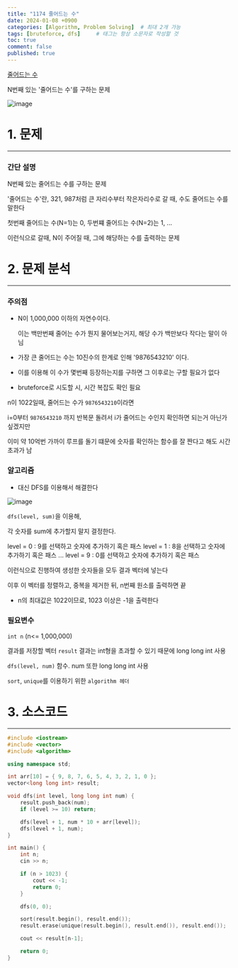 ```yaml
---
title: "1174 줄어드는 수"
date: 2024-01-08 +0900
categories: [Algorithm, Problem Solving]  # 최대 2개 가능
tags: [bruteforce, dfs]     # 태그는 항상 소문자로 작성할 것
toc: true
comment: false
published: true
---
```


[줄어드는 수](https://www.acmicpc.net/problem/1174)

N번째 있는 '줄어드는 수'를 구하는 문제

![image](https://github.com/jinhg0214/jinhg0214.github.io/assets/70011316/dfea294d-c802-4948-be07-293490caf8f5)


# 1. 문제
---
### 간단 설명

N번째 있는 줄어드는 수를 구하는 문제

'줄어드는 수'란, 321, 987처럼 큰 자리수부터 작은자리수로 갈 때, 수도 줄어드는 수를 말한다

첫번째 줄어드는 수(N=1)는 0, 두번쨰 줄어드는 수(N=2)는 1, ...

이런식으로 갈때, N이 주어질 때, 그에 해당하는 수를 출력하는 문제

# 2. 문제 분석
---
### 주의점
- N이 1,000,000 이하의 자연수이다. 

   이는 백만번째 줄어는 수가 뭔지 물어보는거지, 해당 수가 백만보다 작다는 말이 아님

- 가장 큰 줄어드는 수는 10진수의 한계로 인해 '9876543210' 이다.

- 이를 이용해 이 수가 몇번째 등장하는지를 구하면 그 이후로는 구할 필요가 없다

- bruteforce로 시도할 시, 시간 복잡도 확인 필요

n이 1022일때, 줄어드는 수가 `9876543210`이라면

i=0부터 `9876543210` 까지 반복문 돌려서 i가 줄어드는 수인지 확인하면 되는거 아닌가 싶겠지만

이미 약 10억번 가까이 루프를 돌기 떄문에 숫자를 확인하는 함수를 잘 짠다고 해도 시간초과가 남

### 알고리즘
- 대신 DFS를 이용해서 해결한다

![image](https://github.com/jinhg0214/jinhg0214.github.io/assets/70011316/67ab5382-7beb-40d4-95fe-d7e8acf26e59)

`dfs(level, sum)`을 이용해, 

각 숫자를 sum에 추가할지 말지 결정한다.

level = 0 : 9를 선택하고 숫자에 추가하기 혹은 패스
level = 1 : 8을 선택하고 숫자에 추가하기 혹은 패스
... 
level = 9 : 0를 선택하고 숫자에 추가하기 혹은 패스

이런식으로 진행하여 생성한 숫자들을 모두 결과 벡터에 넣는다

이후 이 벡터를 정렬하고, 중복을 제거한 뒤, n번째 원소를 출력하면 끝

- n의 최대값은 1022이므로, 1023 이상은 -1을 출력한다

### 필요변수

`int n` (n<= 1,000,000)

결과를 저장할 벡터 `result` 결과는 int형을 초과할 수 있기 때문에 long long int 사용

`dfs(level, num)` 함수. num 또한 long long int 사용

`sort`, `unique`를 이용하기 위한 `algorithm 헤더`

# 3. 소스코드
---
```cpp
#include <iostream>
#include <vector>
#include <algorithm>

using namespace std;

int arr[10] = { 9, 8, 7, 6, 5, 4, 3, 2, 1, 0 };
vector<long long int> result;

void dfs(int level, long long int num) {
	result.push_back(num);
	if (level >= 10) return;

	dfs(level + 1, num * 10 + arr[level]);
	dfs(level + 1, num);
}

int main() {
	int n;
	cin >> n;

	if (n > 1023) {
		cout << -1;
		return 0;
	}

	dfs(0, 0);

	sort(result.begin(), result.end());
	result.erase(unique(result.begin(), result.end()), result.end());

	cout << result[n-1];

	return 0;
}
```
